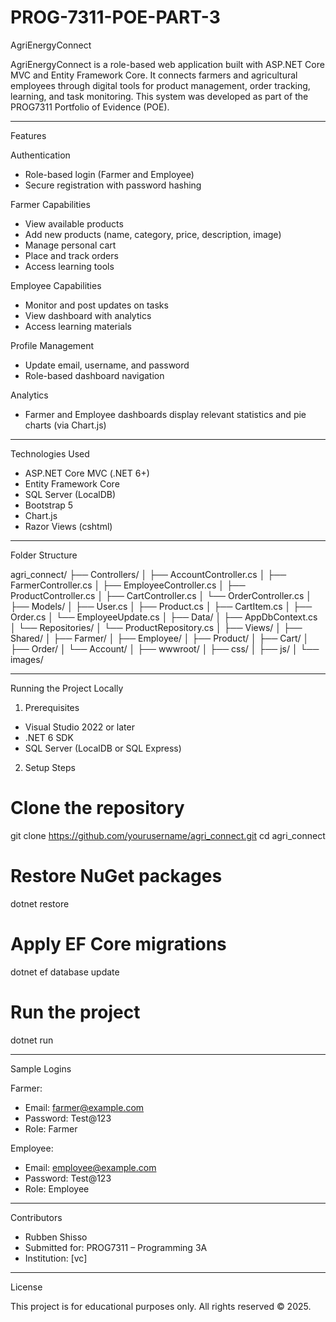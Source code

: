 # PROG-7311-POE-PART-3
AgriEnergyConnect

AgriEnergyConnect is a role-based web application built with ASP.NET Core MVC and Entity Framework Core. It connects farmers and agricultural employees through digital tools for product management, order tracking, learning, and task monitoring. This system was developed as part of the PROG7311 Portfolio of Evidence (POE).

--------------------------------------------------------------------------------

Features

Authentication
- Role-based login (Farmer and Employee)
- Secure registration with password hashing

Farmer Capabilities
- View available products
- Add new products (name, category, price, description, image)
- Manage personal cart
- Place and track orders
- Access learning tools

Employee Capabilities
- Monitor and post updates on tasks
- View dashboard with analytics
- Access learning materials

Profile Management
- Update email, username, and password
- Role-based dashboard navigation

Analytics
- Farmer and Employee dashboards display relevant statistics and pie charts (via Chart.js)

--------------------------------------------------------------------------------

Technologies Used

- ASP.NET Core MVC (.NET 6+)
- Entity Framework Core
- SQL Server (LocalDB)
- Bootstrap 5
- Chart.js
- Razor Views (cshtml)

--------------------------------------------------------------------------------

Folder Structure

agri_connect/
├── Controllers/
│   ├── AccountController.cs
│   ├── FarmerController.cs
│   ├── EmployeeController.cs
│   ├── ProductController.cs
│   ├── CartController.cs
│   └── OrderController.cs
│
├── Models/
│   ├── User.cs
│   ├── Product.cs
│   ├── CartItem.cs
│   ├── Order.cs
│   └── EmployeeUpdate.cs
│
├── Data/
│   ├── AppDbContext.cs
│   └── Repositories/
│       └── ProductRepository.cs
│
├── Views/
│   ├── Shared/
│   ├── Farmer/
│   ├── Employee/
│   ├── Product/
│   ├── Cart/
│   ├── Order/
│   └── Account/
│
├── wwwroot/
│   ├── css/
│   ├── js/
│   └── images/

--------------------------------------------------------------------------------

Running the Project Locally

1. Prerequisites
- Visual Studio 2022 or later
- .NET 6 SDK
- SQL Server (LocalDB or SQL Express)

2. Setup Steps

# Clone the repository
git clone https://github.com/yourusername/agri_connect.git
cd agri_connect

# Restore NuGet packages
dotnet restore

# Apply EF Core migrations
dotnet ef database update

# Run the project
dotnet run

--------------------------------------------------------------------------------

Sample Logins

Farmer:
- Email: farmer@example.com
- Password: Test@123
- Role: Farmer

Employee:
- Email: employee@example.com
- Password: Test@123
- Role: Employee

--------------------------------------------------------------------------------

Contributors

- Rubben Shisso
- Submitted for: PROG7311 – Programming 3A
- Institution: [vc]

--------------------------------------------------------------------------------

License

This project is for educational purposes only.
All rights reserved © 2025.
